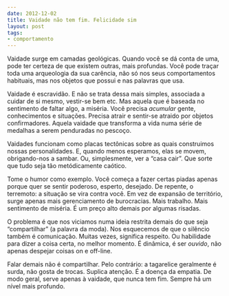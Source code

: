 ```yaml
---
date: 2012-12-02
title: Vaidade não tem fim. Felicidade sim
layout: post
tags: 
- comportamento
---
```


Vaidade surge em camadas geológicas. Quando você se dá conta de uma, pode ter certeza de que existem outras, mais profundas. Você pode traçar toda uma arqueologia da sua carência, não só nos seus comportamentos habituais, mas nos objetos que possui e nas palavras que usa.

Vaidade é escravidão. E não se trata dessa mais simples, associada a cuidar de si mesmo, vestir-se bem etc. Mas aquela que é baseada no sentimento de faltar algo, a miséria. Você precisa *acumular* gente, conhecimentos e situações. Precisa atrair e sentir-se atraido por objetos confirmadores. Aquela vaidade que transforma a vida numa série de medalhas a serem penduradas no pescoço.

Vaidades funcionam como placas tectônicas sobre as quais construimos nossas personalidades. E, quando menos esperamos, elas se movem, obrigando-nos a sambar. Ou, simplesmente, ver a “casa cair”. Que sorte que tudo seja tão metódicamente caótico.

Tome o humor como exemplo. Você começa a fazer certas piadas apenas porque quer se sentir poderoso, esperto, desejado. De repente, o terremoto: a situação se vira contra você. Em vez de expansão de território, surge apenas mais gerenciamento de burocracias. Mais trabalho. Mais sentimento de miséria. É um preço alto demais por algumas risadas.

O problema é que nos viciamos numa ideia restrita demais do que seja “compartilhar” (a palavra da moda). Nos esquecemos de que o silêncio também é comunicação. Muitas vezes, significa respeito. Ou habilidade para dizer a coisa certa, no melhor momento. É dinâmica, é ser *ouvido*, não apenas despejar coisas on e off-line.

Falar demais não é compartilhar. Pelo contrário: a tagarelice geralmente é surda, não gosta de trocas. Suplica atenção. É a doença da empatia. De modo geral, serve apenas à vaidade, que nunca tem fim. Sempre há um nível mais profundo.